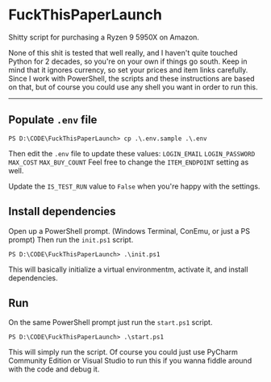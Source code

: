 # FuckThisPaperLaunch

Shitty script for purchasing a Ryzen 9 5950X on Amazon.

None of this shit is tested that well really, and I haven't quite touched Python for 2 decades, so you're on your own if things go south.
Keep in mind that it ignores currency, so set your prices and item links carefully.
Since I work with PowerShell, the scripts and these instructions are based on that, but of course you could use any shell you want in order to run this.

---

## Populate `.env` file

```
PS D:\CODE\FuckThisPaperLaunch> cp .\.env.sample .\.env
```
Then edit the `.env` file to update these values:
`LOGIN_EMAIL`
`LOGIN_PASSWORD`
`MAX_COST`
`MAX_BUY_COUNT`
Feel free to change the `ITEM_ENDPOINT` setting as well.

Update the `IS_TEST_RUN` value to `False` when you're happy with the settings.

## Install dependencies
Open up a PowerShell prompt. (Windows Terminal, ConEmu, or just a PS prompt)
Then run the `init.ps1` script.

```
PS D:\CODE\FuckThisPaperLaunch> .\init.ps1
```
This will basically initialize a virtual environmentm, activate it, and install dependencies.

## Run
On the same PowerShell prompt just run the `start.ps1` script.

```
PS D:\CODE\FuckThisPaperLaunch> .\start.ps1
```
This will simply run the script.
Of course you could just use PyCharm Community Edition or Visual Studio to run this if you wanna fiddle around with the code and debug it.